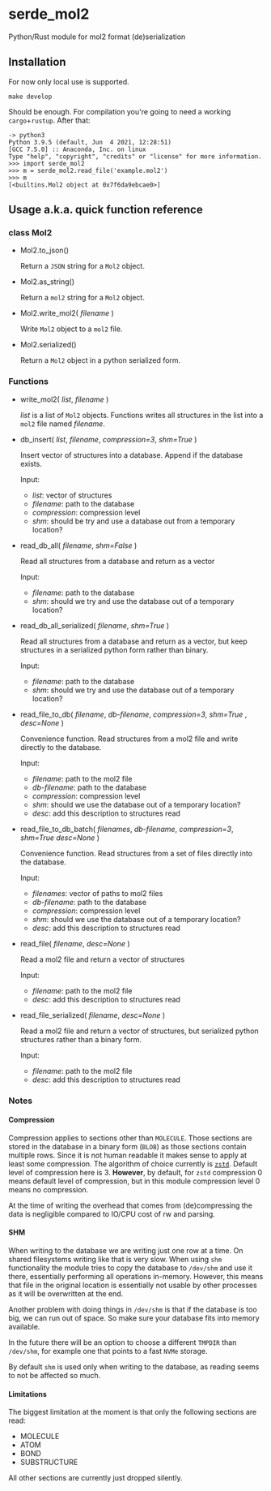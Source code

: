 # serde_mol2
Python/Rust module for mol2 format (de)serialization

## Installation

For now only local use is supported.

    make develop

Should be enough. For compilation you're going to need a working `cargo`+`rustup`. After that:

    -> python3
    Python 3.9.5 (default, Jun  4 2021, 12:28:51)
    [GCC 7.5.0] :: Anaconda, Inc. on linux
    Type "help", "copyright", "credits" or "license" for more information.
    >>> import serde_mol2
    >>> m = serde_mol2.read_file('example.mol2')
    >>> m
    [<builtins.Mol2 object at 0x7f6da9ebcae0>]

## Usage a.k.a. quick function reference

### class Mol2

- Mol2.to_json()

  Return a `JSON` string for a `Mol2` object.

- Mol2.as_string()

  Return a `mol2` string for a `Mol2` object.

- Mol2.write_mol2( _filename_ )

  Write `Mol2` object to a `mol2` file.

- Mol2.serialized()

  Return a `Mol2` object in a python serialized form.

### Functions

- write_mol2( _list_, _filename_ )

  _list_  is a list of `Mol2` objects. Functions writes all structures in the list into a `mol2` file named _filename_.

- db_insert( _list_, _filename_, _compression=3_, _shm=True_ )

  Insert vector of structures into a database. Append if the database exists.

  Input:
  * _list_: vector of structures
  * _filename_: path to the database
  * _compression_: compression level
  * _shm_: should be try and use a database out from a temporary location?

- read_db_all( _filename_, _shm=False_ )

  Read all structures from a database and return as a vector

  Input:
  * _filename_: path to the database
  * _shm_: should we try and use the database out of a temporary location?

- read_db_all_serialized( _filename_, _shm=True_ )

  Read all structures from a database and return as a vector, but
  keep structures in a serialized python form rather than binary.

  Input:
  * _filename_: path to the database
  * _shm_: should we try and use the database out of a temporary location?

- read_file_to_db( _filename_, _db-filename_, _compression=3_, _shm=True_ , _desc=None_ )

  Convenience function. Read structures from a mol2 file and write directly to the database.

  Input:
  * _filename_: path to the mol2 file
  * _db-filename_: path to the database
  * _compression_: compression level
  * _shm_: should we use the database out of a temporary location?
  * _desc_: add this description to structures read

- read_file_to_db_batch( _filenames_, _db-filename_, _compression=3_, _shm=True_ _desc=None_ )

  Convenience function. Read structures from a set of files directly into the database.

  Input:
  * _filenames_: vector of paths to mol2 files
  * _db-filename_: path to the database
  * _compression_: compression level
  * _shm_: should we use the database out of a temporary location?
  * _desc_: add this description to structures read

- read_file( _filename_, _desc=None_ )

  Read a mol2 file and return a vector of structures

  Input:
  * _filename_: path to the mol2 file
  * _desc_: add this description to structures read

- read_file_serialized( _filename_, _desc=None_ )

  Read a mol2 file and return a vector of structures, but
  serialized python structures rather than a binary form.

  Input:
  * _filename_: path to the mol2 file
  * _desc_: add this description to structures read

### Notes

#### Compression

Compression applies to sections other than `MOLECULE`. Those sections are stored in the database in a binary form (`BLOB`) as those sections contain multiple rows. Since it is not human readable it makes sense to apply at least some compression. The algorithm of choice currently is [`zstd`](https://github.com/facebook/zstd). Default level of compression here is 3. **However**, by default, for `zstd` compression 0 means default level of compression, but in this module compression level 0 means no compression.

At the time of writing the overhead that comes from (de)compressing the data is negligible compared to IO/CPU cost of rw and parsing.

#### SHM

When writing to the database we are writing just one row at a time. On shared filesystems writing like that is very slow. When using `shm` functionality the module tries to copy the database to `/dev/shm` and use it there, essentially performing all operations in-memory. However, this means that file in the original location is essentially not usable by other processes as it will be overwritten at the end.

Another problem with doing things in `/dev/shm` is that if the database is too big, we can run out of space. So make sure your database fits into memory available.

In the future there will be an option to choose a different `TMPDIR` than `/dev/shm`, for example one that points to a fast `NVMe` storage.

By default `shm` is used only when writing to the database, as reading seems to not be affected so much.

#### Limitations

The biggest limitation at the moment is that only the following sections are read:

* MOLECULE
* ATOM
* BOND
* SUBSTRUCTURE

All other sections are currently just dropped silently.
